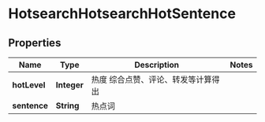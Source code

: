 # HotsearchHotsearchHotSentence

## Properties
Name | Type | Description | Notes
------------ | ------------- | ------------- | -------------
**hotLevel** | **Integer** | 热度 综合点赞、评论、转发等计算得出 | 
**sentence** | **String** | 热点词 | 
